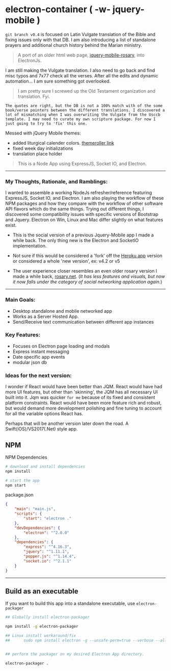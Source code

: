 # electron-container ( -w- jquery-mobile )

```git branch v0.4``` is focused on Latin Vulgate translation of the Bible and fixing issues only with that DB. I am also introducing a list of standalone prayers and additional church history behind the Marian ministry.

> A port of an older html web page, [jquery-mobile-rosary](https://github.com/mezcel/rosary-jquery-mobile), into ElectronJs.

I am still making the Vulgate translation. I also need to go back and find misc typos and 7x77 check all the verses. After all the edits and dynamic automation... I am sure something got overlooked.

> I am pretty sure I screwed up the Old Testament organization and translation. Fyi.

```The quotes are right, but the DB is not a 100% match with of the some book/verse pointers between the different translations. I discovered a lot of mismatching when I was overwriting the Vulgate from the Usccb template. I may need to curate my own scripture package. For now I just going to try to 'fix' this one.```

Messed with jQuery Mobile themes:

* added liturgical calender colors. [themeroller link](https://themeroller.jquerymobile.com:443/?ver=1.4.5&style_id=20181026-7)
* fixed week day initializations
* translation place holder

> This is a Node App using ExpressJS, Socket IO, and Electron.

---

### My Thoughts, Rationale, and Ramblings:

I wanted to assemble a working NodeJs refresher/reference featuring ExpressJS, Socket IO, and Electron. I am also playing the workflow of these NPM packages and how they compare with the workflow of other software API flavors which do the same things. Trying out different things, I discovered some compatibility issues with specific versions of Bootstrap and Jquery. Electron on Win, Linux and Mac differ slightly on what features exist.

* This is the social version of a previous Jquery-Mobile app I made a while back. The only thing new is the Electron and SocketIO implementation.

* Not sure if this would be considered a 'fork' off the [Heroku app](https://github.com/mezcel/heroku-joyful-mystery) version or considered a whole 'new version', ex: v4.2 or v5

* The user experience closer resembles an even older rosary version I made a while back, [rosary.net](https://github.com/mezcel/rosary.net). (_It has less features and visuals, but now it now falls under the category of social networking application again._)

---

### Main Goals:


* Desktop standalone and mobile networked app
* Works as a Server Hosted App.
* Send/Receive text communication between different app instances

### Key Features:

* Focuses on Electron page loading and modals
* Express instant messaging
* Date specific app events
* modular json db

### Ideas for the next version:

I wonder if React would have been better than JQM. React would have had more UI features, but other than 'skinning', the JQM has all necessary UI built into it. Jqm was quicker ```for me``` because of its fixed and consistent platform constraints. React would have been more feature rich and robust, but would demand more development polishing and fine tuning to account for all the variable options React has.

Perhaps that will be another version later down the road. A Swift(iOS)/VS2017(.Net) style app.

## NPM

NPM Dependencies

```sh
# download and install dependencies
npm install

# start the app
npm start
```

package.json

```json
{
    "main": "main.js",
    "scripts": {
        "start": "electron ."
    },
    "devDependencies": {
        "electron": "^2.0.0"
    },
    "dependencies": {
        "express": "^4.16.3",
        "jquery": "^1.11.1",
        "popper.js": "^1.14.4",
        "socket.io": "^2.1.1"
    }
}
```

---

## Build as an executable

If you want to build this app into a standalone executable, use ```electron-packager```

```sh
## Globally install electron-packager

npm install -g electron-packager

## Linux install workaround/fix
##      sudo npm install electron -g --unsafe-perm=true --verbose --allow-root


## perform the packager on my desired Electron App directory.

electron-packager .
```
